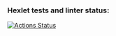 ### Hexlet tests and linter status:
[![Actions Status](https://github.com/durgedancing/frontend-project-11/workflows/hexlet-check/badge.svg)](https://github.com/durgedancing/frontend-project-11/actions)